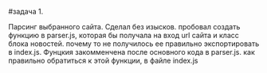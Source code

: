#задача 1.

Парсинг выбранного сайта. 
Сделал без изысков. пробовал  создать функцию в parser.js, которая бы получала на вход url сайта и класс блока новостей. почему то не получилось ее правильно экспортировать в index.js. Фунцкия закомменчена после основного кода в parser.js. как правильно обратиться к этой функции, в файле index.js   
